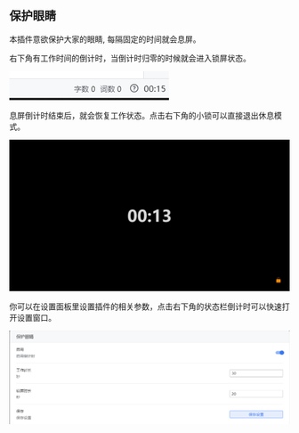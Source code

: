 ## 保护眼睛

本插件意欲保护大家的眼睛, 每隔固定的时间就会息屏。

右下角有工作时间的倒计时，当倒计时归零的时候就会进入锁屏状态。

![](asset/StatusBar.png)

息屏倒计时结束后，就会恢复工作状态。点击右下角的小锁可以直接退出休息模式。


![](asset/Lock.png)


你可以在设置面板里设置插件的相关参数，点击右下角的状态栏倒计时可以快速打开设置窗口。

![](asset/Setting.png)


